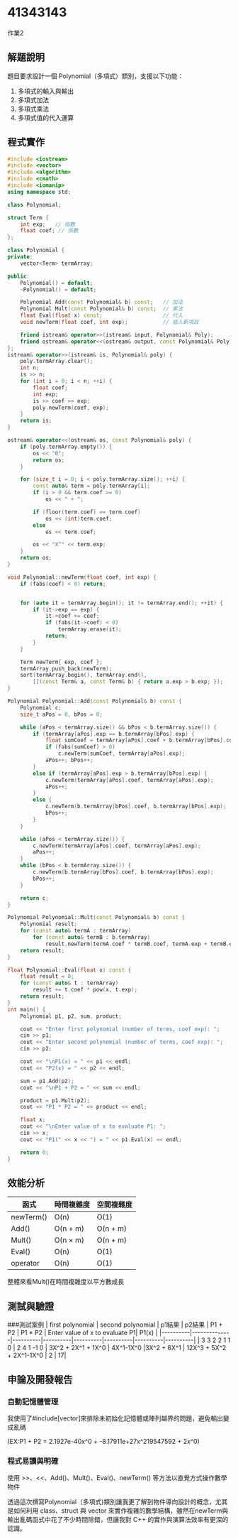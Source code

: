 # 41343143
作業2


## 解題說明
題目要求設計一個 Polynomial（多項式）類別，支援以下功能：
1. 多項式的輸入與輸出
2. 多項式加法
3. 多項式乘法
4. 多項式值的代入運算

## 程式實作

```cpp
#include <iostream>
#include <vector>
#include <algorithm>
#include <cmath>
#include <iomanip>
using namespace std;

class Polynomial;

struct Term { 
    int exp;   // 指數
    float coef; // 係數
};

class Polynomial {
private:
    vector<Term> termArray;

public:
    Polynomial() = default; 
    ~Polynomial() = default; 

    Polynomial Add(const Polynomial& b) const;   // 加法
    Polynomial Mult(const Polynomial& b) const;  // 乘法
    float Eval(float x) const;                   // 代入
    void newTerm(float coef, int exp);           // 插入新項目

    friend istream& operator>>(istream& input, Polynomial& Poly);
    friend ostream& operator<<(ostream& output, const Polynomial& Poly);
};
istream& operator>>(istream& is, Polynomial& poly) {
    poly.termArray.clear();
    int n;
    is >> n;
    for (int i = 0; i < n; ++i) {
        float coef;
        int exp;
        is >> coef >> exp;
        poly.newTerm(coef, exp);
    }
    return is;
}

ostream& operator<<(ostream& os, const Polynomial& poly) {
    if (poly.termArray.empty()) {
        os << "0";
        return os;
    }

    for (size_t i = 0; i < poly.termArray.size(); ++i) {
        const auto& term = poly.termArray[i];
        if (i > 0 && term.coef >= 0)
            os << " + ";

        if (floor(term.coef) == term.coef)
            os << (int)term.coef;
        else
            os << term.coef;

        os << "X^" << term.exp;
    }
    return os;
}

void Polynomial::newTerm(float coef, int exp) {
    if (fabs(coef) < 0) return; 


    for (auto it = termArray.begin(); it != termArray.end(); ++it) {
        if (it->exp == exp) {
            it->coef += coef;
            if (fabs(it->coef) < 0)
                termArray.erase(it);
            return;
        }
    }

    Term newTerm{ exp, coef };
    termArray.push_back(newTerm);
    sort(termArray.begin(), termArray.end(),
        [](const Term& a, const Term& b) { return a.exp > b.exp; });
}

Polynomial Polynomial::Add(const Polynomial& b) const {
    Polynomial c;
    size_t aPos = 0, bPos = 0;

    while (aPos < termArray.size() && bPos < b.termArray.size()) {
        if (termArray[aPos].exp == b.termArray[bPos].exp) {
            float sumCoef = termArray[aPos].coef + b.termArray[bPos].coef;
            if (fabs(sumCoef) > 0)
                c.newTerm(sumCoef, termArray[aPos].exp);
            aPos++; bPos++;
        }
        else if (termArray[aPos].exp > b.termArray[bPos].exp) {
            c.newTerm(termArray[aPos].coef, termArray[aPos].exp);
            aPos++;
        }
        else {
            c.newTerm(b.termArray[bPos].coef, b.termArray[bPos].exp);
            bPos++;
        }
    }

    while (aPos < termArray.size()) {
        c.newTerm(termArray[aPos].coef, termArray[aPos].exp);
        aPos++;
    }
    while (bPos < b.termArray.size()) {
        c.newTerm(b.termArray[bPos].coef, b.termArray[bPos].exp);
        bPos++;
    }

    return c;
}

Polynomial Polynomial::Mult(const Polynomial& b) const {
    Polynomial result;
    for (const auto& termA : termArray)
        for (const auto& termB : b.termArray)
            result.newTerm(termA.coef * termB.coef, termA.exp + termB.exp);
    return result;
}

float Polynomial::Eval(float x) const {
    float result = 0;
    for (const auto& t : termArray)
        result += t.coef * pow(x, t.exp);
    return result;
}
int main() {
    Polynomial p1, p2, sum, product;

    cout << "Enter first polynomial (number of terms, coef exp): ";
    cin >> p1;
    cout << "Enter second polynomial (number of terms, coef exp): ";
    cin >> p2;

    cout << "\nP1(x) = " << p1 << endl;
    cout << "P2(x) = " << p2 << endl;

    sum = p1.Add(p2);
    cout << "\nP1 + P2 = " << sum << endl;

    product = p1.Mult(p2);
    cout << "P1 * P2 = " << product << endl;

    float x;
    cout << "\nEnter value of x to evaluate P1: ";
    cin >> x;
    cout << "P1(" << x << ") = " << p1.Eval(x) << endl;

    return 0;
}

```
## 效能分析
| 函式                  | 時間複雜度    | 空間複雜度    |
| ------------------- | -------- | -------- |
| newTerm()        | O(n)     | O(1)     |
| Add()            | O(n + m) | O(n + m) | 
| Mult()           | O(n × m) | O(n + m) |
| Eval()           | O(n)     | O(1)     |
| operator         | O(n)     | O(1)     |
整體來看Mult()在時間複雜度以平方數成長

## 測試與驗證

###測試案例
| first polynomial | second polynomial | p1結果 | p2結果 | P1 + P2 | P1 * P2 | Enter value of x to evaluate P1| P1(x) |
|----------|--------------|----------|----------|----------|----------|----------|----------|
| 3 3 2 2 1 1 0 | 2 4 1 -1 0 | 3X^2 + 2X^1 + 1X^0 | 4X^1-1X^0 |3X^2 + 6X^1 | 12X^3 + 5X^2 + 2X^1-1X^0 | 2 | 17|

## 申論及開發報告

### 自動記憶體管理
我使用了#include[vector]來排除未初始化記憶體或陣列越界的問題，避免輸出變成亂碼

(EX:P1 + P2 = 2.1927e-40x^0 + -8.17911e+27x^219547592 + 2x^0)


### 程式易讀與明確

使用 >>、<<、Add()、Mult()、Eval()、newTerm() 等方法以直覺方式操作數學物件


透過這次撰寫Polynomial（多項式)類別讓我更了解到物件導向設計的概念，尤其是如何利用 class、struct 與 vector 來實作複雜的數學結構，雖然在newTerm與輸出亂碼函式中花了不少時間除錯，但讓我對 C++ 的實作與演算法效率有更深的認識。
